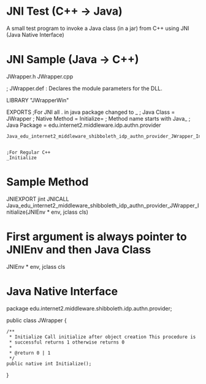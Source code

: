 # JNI Test (C++ -> Java)

A small test program to invoke a Java class (in a jar) from C++ using JNI (Java Native Interface)

# JNI Sample (Java -> C++) 
JWrapper.h
JWrapper.cpp




; JWrapper.def : Declares the module parameters for the DLL.

LIBRARY      "JWrapperWin"

EXPORTS
	;For JNI all . in java package changed to _
	; Java Class = JWrapper
	; Native Method = Initialize=
  	; Method name starts with Java_
  	; Java Package = edu.internet2.middleware.idp.authn.provider
	
	Java_edu_internet2_middleware_shibboleth_idp_authn_provider_JWrapper_Initialize

	
	;For Regular C++
	_Initialize
  
  
# Sample Method

JNIEXPORT jint JNICALL Java_edu_internet2_middleware_shibboleth_idp_authn_provider_JWrapper_Initialize(JNIEnv * env, jclass cls)
  
# First argument is always pointer to JNIEnv and then Java Class

JNIEnv * env, jclass cls
  

# Java Native Interface

package edu.internet2.middleware.shibboleth.idp.authn.provider;

public class JWrapper
{

    /**
     * Initialize Call initialize after object creation This procedure is
     * successful returns 1 otherwise returns 0
     *
     * @return 0 | 1
     */
    public native int Initialize();
}
